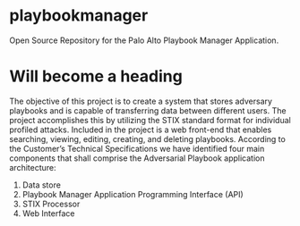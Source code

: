 # playbookmanager
Open Source Repository for the Palo Alto Playbook Manager Application.


Will become a heading
==============
The objective of this project is to create a system that stores adversary playbooks
and is capable of transferring data between different users. The project accomplishes
this by utilizing the STIX standard format for individual profiled attacks. Included in
the project is a web front-end that enables searching, viewing, editing, creating, and
deleting playbooks.
According to the Customer’s Technical Specifications we have identified four main
components that shall comprise the Adversarial Playbook application architecture:
1) Data store
2) Playbook Manager Application Programming Interface (API)
3) STIX Processor
4) Web Interface
